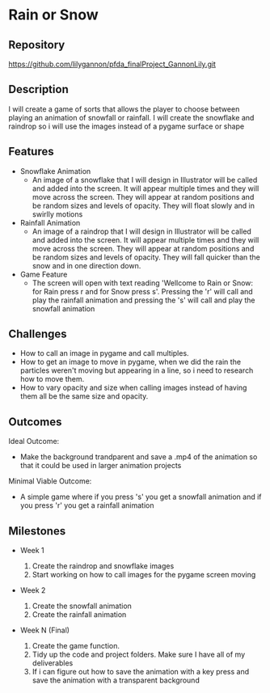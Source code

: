 # Rain or Snow

## Repository
<https://github.com/lilygannon/pfda_finalProject_GannonLily.git>

## Description
I will create a game of sorts that allows the player to choose between playing
an animation of snowfall or rainfall. I will create the snowflake and raindrop
so i will use the images instead of a pygame surface or shape

## Features
- Snowflake Animation
	- An image of a snowflake that I will design in Illustrator will be called
  and added into the screen. It will appear multiple times and they will move
  across the screen. They will appear at random positions and be random sizes
  and levels of opacity. They will float slowly and in swirlly motions
- Rainfall Animation
	- An image of a raindrop that I will design in Illustrator will be called and
  added into the screen. It will appear multiple times and they will move
  across the screen. They will appear at random positions and be random sizes
  and levels of opacity. They will fall quicker than the snow and in one 
  direction down.
- Game Feature
	- The screen will open with text reading 'Wellcome to Rain or Snow: for Rain
  press r and for Snow press s'. Pressing the 'r' will call and play the
  rainfall animation and pressing the 's' will call and play the snowfall
  animation

## Challenges
- How to call an image in pygame and call multiples.
- How to get an image to move in pygame, when we did the rain the particles
weren't moving but appearing in a line, so i need to research how to move them.
- How to vary opacity and size when calling images instead of having them all
be the same size and opacity.

## Outcomes
Ideal Outcome:
- Make the background trandparent and save a .mp4 of the animation so that it
could be used in larger animation projects

Minimal Viable Outcome:
- A simple game where if you press 's' you get a snowfall animation and if you
press 'r' you get a rainfall animation

## Milestones

- Week 1
  1. Create the raindrop and snowflake images
  2. Start working on how to call images for the pygame screen moving

- Week 2
  1. Create the snowfall animation
  2. Create the rainfall animation

- Week N (Final)
  1. Create the game function.
  2. Tidy up the code and project folders. Make sure I have all of my
  deliverables
  3. If i can figure out how to save the animation with a key press and save
  the animation with a transparent background